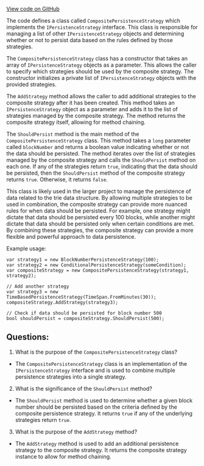 [View code on GitHub](https://github.com/nethermindeth/nethermind/Nethermind.Trie/Pruning/CompositePersistenceStrategy.cs)

The code defines a class called `CompositePersistenceStrategy` which implements the `IPersistenceStrategy` interface. This class is responsible for managing a list of other `IPersistenceStrategy` objects and determining whether or not to persist data based on the rules defined by those strategies.

The `CompositePersistenceStrategy` class has a constructor that takes an array of `IPersistenceStrategy` objects as a parameter. This allows the caller to specify which strategies should be used by the composite strategy. The constructor initializes a private list of `IPersistenceStrategy` objects with the provided strategies.

The `AddStrategy` method allows the caller to add additional strategies to the composite strategy after it has been created. This method takes an `IPersistenceStrategy` object as a parameter and adds it to the list of strategies managed by the composite strategy. The method returns the composite strategy itself, allowing for method chaining.

The `ShouldPersist` method is the main method of the `CompositePersistenceStrategy` class. This method takes a `long` parameter called `blockNumber` and returns a boolean value indicating whether or not the data should be persisted. The method iterates over the list of strategies managed by the composite strategy and calls the `ShouldPersist` method on each one. If any of the strategies return `true`, indicating that the data should be persisted, then the `ShouldPersist` method of the composite strategy returns `true`. Otherwise, it returns `false`.

This class is likely used in the larger project to manage the persistence of data related to the trie data structure. By allowing multiple strategies to be used in combination, the composite strategy can provide more nuanced rules for when data should be persisted. For example, one strategy might dictate that data should be persisted every 100 blocks, while another might dictate that data should be persisted only when certain conditions are met. By combining these strategies, the composite strategy can provide a more flexible and powerful approach to data persistence. 

Example usage:

```
var strategy1 = new BlockNumberPersistenceStrategy(100);
var strategy2 = new ConditionalPersistenceStrategy(someCondition);
var compositeStrategy = new CompositePersistenceStrategy(strategy1, strategy2);

// Add another strategy
var strategy3 = new TimeBasedPersistenceStrategy(TimeSpan.FromMinutes(30));
compositeStrategy.AddStrategy(strategy3);

// Check if data should be persisted for block number 500
bool shouldPersist = compositeStrategy.ShouldPersist(500);
```
## Questions: 
 1. What is the purpose of the `CompositePersistenceStrategy` class?
- The `CompositePersistenceStrategy` class is an implementation of the `IPersistenceStrategy` interface and is used to combine multiple persistence strategies into a single strategy.

2. What is the significance of the `ShouldPersist` method?
- The `ShouldPersist` method is used to determine whether a given block number should be persisted based on the criteria defined by the composite persistence strategy. It returns `true` if any of the underlying strategies return `true`.

3. What is the purpose of the `AddStrategy` method?
- The `AddStrategy` method is used to add an additional persistence strategy to the composite strategy. It returns the composite strategy instance to allow for method chaining.